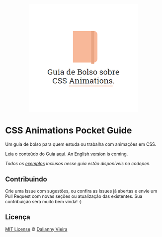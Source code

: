 <p align="center">
  <img src="images/cover.png" alt="CSS Animations Pocket Guide" width="350px">
</p>

# CSS Animations Pocket Guide

Um guia de bolso para quem estuda ou trabalha com animações em CSS.

Leia o conteúdo do Guia [aqui](./translations/css-animations-guia-de-bolso.md). An [English version](./translations/css-animations-pocket-guide.md) is coming.

*Todos os [exemplos](http://codepen.io/collection/XmZvqo/) inclusos nesse guia estão disponíveis no codepen.*

## Contribuindo

Crie uma Issue com sugestões, ou confira as Issues já abertas e envie um Pull Request com novas seções ou atualização das existentes. Sua contribuição será muito bem vinda! :)

## Licença
[MIT License](https://github.com/daliannyvieira/css-animations-pocket-guide/blob/master/LICENSE) © [Dalianny Vieira](https://github.com/daliannyvieira)
